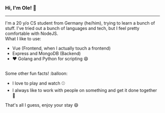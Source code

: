 ### Hi, I'm Ole! :wave:
<hr>
I'm a 20 y/o CS student from Germany (he/him), trying to learn a bunch of stuff. I've tried out a bunch of languages and tech, but I feel pretty comfortable with NodeJS.
<br>
What I like to use:

* Vue (Frontend, when I actually touch a frontend)
* Express and MongoDB (Backend)
* :heart: Golang and Python for scripting :smile:
<br>
Some other fun facts! :balloon:

* I love to play and watch :baseball:
* I always like to work with people on something and get it done together :muscle:

That's all I guess, enjoy your stay :smile:



